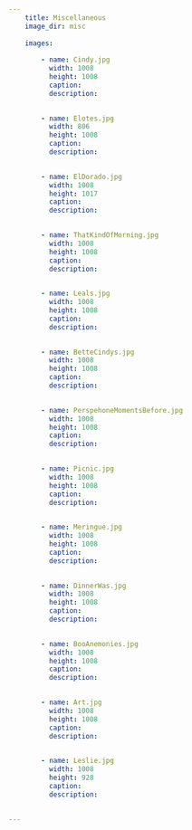 ```yaml
---
    title: Miscellaneous
    image_dir: misc
    
    images:
        
        - name: Cindy.jpg
          width: 1008
          height: 1008
          caption:
          description:

        
        - name: Elotes.jpg
          width: 806
          height: 1008
          caption:
          description:

        
        - name: ElDorado.jpg
          width: 1008
          height: 1017
          caption:
          description:

        
        - name: ThatKindOfMorning.jpg
          width: 1008
          height: 1008
          caption:
          description:

        
        - name: Leals.jpg
          width: 1008
          height: 1008
          caption:
          description:

        
        - name: BetteCindys.jpg
          width: 1008
          height: 1008
          caption:
          description:

        
        - name: PerspehoneMomentsBefore.jpg
          width: 1008
          height: 1008
          caption:
          description:

        
        - name: Picnic.jpg
          width: 1008
          height: 1008
          caption:
          description:

        
        - name: Meringue.jpg
          width: 1008
          height: 1008
          caption:
          description:

        
        - name: DinnerWas.jpg
          width: 1008
          height: 1008
          caption:
          description:

        
        - name: BooAnemonies.jpg
          width: 1008
          height: 1008
          caption:
          description:

        
        - name: Art.jpg
          width: 1008
          height: 1008
          caption:
          description:

        
        - name: Leslie.jpg
          width: 1008
          height: 928
          caption:
          description:

        
---
```

    
